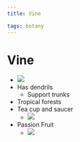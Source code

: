 ```yaml
---
title: Vine

tags: botany 
---
```


# Vine
- ![](Pasted%20image%2020220914132918.png)
- Has dendrils
	- Support trunks
- Tropical forests
- Tea cup and saucer
	- ![](Pasted%20image%2020220914133313.png)
- Passion Fruit
	- ![](Pasted%20image%2020220914133337.png)
